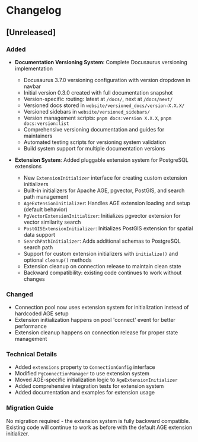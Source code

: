 # Changelog

## [Unreleased]

### Added
- **Documentation Versioning System**: Complete Docusaurus versioning implementation
  - Docusaurus 3.7.0 versioning configuration with version dropdown in navbar
  - Initial version 0.3.0 created with full documentation snapshot
  - Version-specific routing: latest at `/docs/`, next at `/docs/next/`
  - Versioned docs stored in `website/versioned_docs/version-X.X.X/`
  - Versioned sidebars in `website/versioned_sidebars/`
  - Version management scripts: `pnpm docs:version X.X.X`, `pnpm docs:version:list`
  - Comprehensive versioning documentation and guides for maintainers
  - Automated testing scripts for versioning system validation
  - Build system support for multiple documentation versions

- **Extension System**: Added pluggable extension system for PostgreSQL extensions
  - New `ExtensionInitializer` interface for creating custom extension initializers
  - Built-in initializers for Apache AGE, pgvector, PostGIS, and search path management
  - `AgeExtensionInitializer`: Handles AGE extension loading and setup (default behavior)
  - `PgVectorExtensionInitializer`: Initializes pgvector extension for vector similarity search
  - `PostGISExtensionInitializer`: Initializes PostGIS extension for spatial data support
  - `SearchPathInitializer`: Adds additional schemas to PostgreSQL search path
  - Support for custom extension initializers with `initialize()` and optional `cleanup()` methods
  - Extension cleanup on connection release to maintain clean state
  - Backward compatibility: existing code continues to work without changes

### Changed
- Connection pool now uses extension system for initialization instead of hardcoded AGE setup
- Extension initialization happens on pool 'connect' event for better performance
- Extension cleanup happens on connection release for proper state management

### Technical Details
- Added `extensions` property to `ConnectionConfig` interface
- Modified `PgConnectionManager` to use extension system
- Moved AGE-specific initialization logic to `AgeExtensionInitializer`
- Added comprehensive integration tests for extension system
- Added documentation and examples for extension usage

### Migration Guide
No migration required - the extension system is fully backward compatible. Existing code will continue to work as before with the default AGE extension initializer.